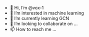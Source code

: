 - 👋 Hi, I’m @vox-1
- 👀 I’m interested in machine learning
- 🌱 I’m currently learning GCN
- 💞️ I’m looking to collaborate on ...
- 📫 How to reach me ...

<!---
vox-1/vox-1 is a ✨ special ✨ repository because its `README.md` (this file) appears on your GitHub profile.
You can click the Preview link to take a look at your changes.
--->
